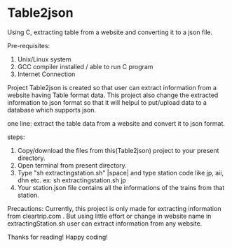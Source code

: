 # Table2json
Using C, extracting table from a website and converting it to a json file.

Pre-requisites:
1. Unix/Linux system
2. GCC compiler installed / able to run C program
3. Internet Connection

Project Table2json is created so that user can extract information from a website having  Table format data. This project also change the extracted information to json format so that it will helpul to put/upload data to a database which supports json.

one line: extract the table data from a website and convert it to json format.

steps:


1. Copy/download the files from this(Table2json) project to your present directory.
2. Open terminal from present directory. 
3. Type "sh extractingstation.sh" |space| and type station code like jp, aii, dhn etc. ex: sh extractingstation.sh jp
4. Your station.json file contains all the informations of the trains from that station.
  
  
  
Precautions: 
Currently, this project is only made for extracting information from cleartrip.com . But using little effort or change in website name in extractingStation.sh user can extract information from any website.

Thanks for reading!
Happy coding!
 


